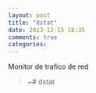 ```yaml
---
layout: post
title: "dstat"
date: 2013-12-15 18:35
comments: true
categories: 
---
```

Monitor  de trafico de red

>~# dstat

